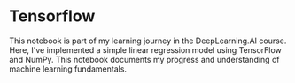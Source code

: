 # Tensorflow
This notebook is part of my learning journey in the DeepLearning.AI course. Here, I've implemented a simple linear regression model using TensorFlow and NumPy. This notebook documents my progress and understanding of machine learning fundamentals.
